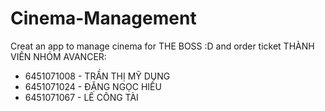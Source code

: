 # Cinema-Management
Creat an app to manage cinema for THE BOSS :D and order ticket
  THÀNH VIÊN NHÓM AVANCER:
+ 6451071008 - TRẦN THỊ MỸ DUNG
+ 6451071024 - ĐẶNG NGỌC HIẾU
+ 6451071067 - LÊ CÔNG TÀI
